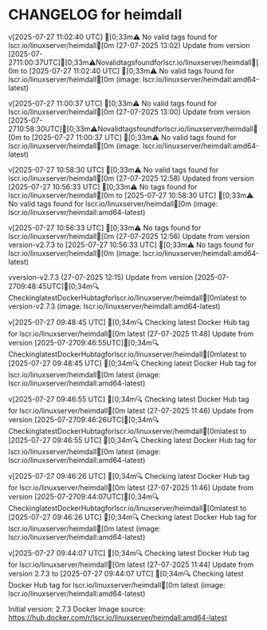CHANGELOG for heimdall
===================
v[2025-07-27 11:02:40 UTC] [0;33m⚠️ No valid tags found for lscr.io/linuxserver/heimdall[0m (27-07-2025 13:02)
    Update from version [2025-07-2711:00:37UTC][0;33m⚠️Novalidtagsfoundforlscr.io/linuxserver/heimdall[0m to [2025-07-27 11:02:40 UTC] [0;33m⚠️ No valid tags found for lscr.io/linuxserver/heimdall[0m (image: lscr.io/linuxserver/heimdall:amd64-latest)


v[2025-07-27 11:00:37 UTC] [0;33m⚠️ No valid tags found for lscr.io/linuxserver/heimdall[0m (27-07-2025 13:00)
    Update from version [2025-07-2710:58:30UTC][0;33m⚠️Novalidtagsfoundforlscr.io/linuxserver/heimdall[0m to [2025-07-27 11:00:37 UTC] [0;33m⚠️ No valid tags found for lscr.io/linuxserver/heimdall[0m (image: lscr.io/linuxserver/heimdall:amd64-latest)


v[2025-07-27 10:58:30 UTC] [0;33m⚠️ No valid tags found for lscr.io/linuxserver/heimdall[0m (27-07-2025 12:58)
    Updated from version [2025-07-27 10:56:33 UTC] [0;33m⚠️ No tags found for lscr.io/linuxserver/heimdall[0m to [2025-07-27 10:58:30 UTC] [0;33m⚠️ No valid tags found for lscr.io/linuxserver/heimdall[0m (image: lscr.io/linuxserver/heimdall:amd64-latest)

v[2025-07-27 10:56:33 UTC] [0;33m⚠️ No tags found for lscr.io/linuxserver/heimdall[0m (27-07-2025 12:56)
    Update from version version-v2.7.3 to [2025-07-27 10:56:33 UTC] [0;33m⚠️ No tags found for lscr.io/linuxserver/heimdall[0m (image: lscr.io/linuxserver/heimdall:amd64-latest)


vversion-v2.7.3 (27-07-2025 12:15)
    Update from version [2025-07-2709:48:45UTC][0;34m🔍CheckinglatestDockerHubtagforlscr.io/linuxserver/heimdall[0mlatest to version-v2.7.3 (image: lscr.io/linuxserver/heimdall:amd64-latest)


v[2025-07-27 09:48:45 UTC] [0;34m🔍 Checking latest Docker Hub tag for lscr.io/linuxserver/heimdall[0m
latest (27-07-2025 11:48)
    Update from version [2025-07-2709:46:55UTC][0;34m🔍CheckinglatestDockerHubtagforlscr.io/linuxserver/heimdall[0mlatest to [2025-07-27 09:48:45 UTC] [0;34m🔍 Checking latest Docker Hub tag for lscr.io/linuxserver/heimdall[0m
latest (image: lscr.io/linuxserver/heimdall:amd64-latest)


v[2025-07-27 09:46:55 UTC] [0;34m🔍 Checking latest Docker Hub tag for lscr.io/linuxserver/heimdall[0m
latest (27-07-2025 11:46)
    Update from version [2025-07-2709:46:26UTC][0;34m🔍CheckinglatestDockerHubtagforlscr.io/linuxserver/heimdall[0mlatest to [2025-07-27 09:46:55 UTC] [0;34m🔍 Checking latest Docker Hub tag for lscr.io/linuxserver/heimdall[0m
latest (image: lscr.io/linuxserver/heimdall:amd64-latest)


v[2025-07-27 09:46:26 UTC] [0;34m🔍 Checking latest Docker Hub tag for lscr.io/linuxserver/heimdall[0m
latest (27-07-2025 11:46)
    Update from version [2025-07-2709:44:07UTC][0;34m🔍CheckinglatestDockerHubtagforlscr.io/linuxserver/heimdall[0mlatest to [2025-07-27 09:46:26 UTC] [0;34m🔍 Checking latest Docker Hub tag for lscr.io/linuxserver/heimdall[0m
latest (image: lscr.io/linuxserver/heimdall:amd64-latest)


v[2025-07-27 09:44:07 UTC] [0;34m🔍 Checking latest Docker Hub tag for lscr.io/linuxserver/heimdall[0m
latest (27-07-2025 11:44)
    Update from version 2.7.3 to [2025-07-27 09:44:07 UTC] [0;34m🔍 Checking latest Docker Hub tag for lscr.io/linuxserver/heimdall[0m
latest (image: lscr.io/linuxserver/heimdall:amd64-latest)



Initial version: 2.7.3
Docker Image source: https://hub.docker.com/r/lscr.io/linuxserver/heimdall:amd64-latest

